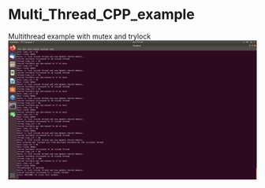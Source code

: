 # Multi_Thread_CPP_example
Multithread example with mutex and trylock
![](Multi_Thread_example.png)
